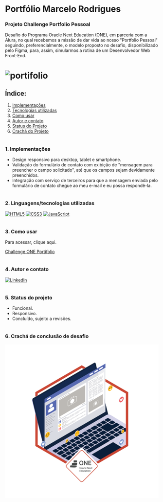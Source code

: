 # **Portfólio Marcelo Rodrigues**



### **Projeto Challenge Portfolio Pessoal**



Desafio do Programa Oracle Next Education (ONE), em parceria com a Alura, no qual recebemos a missão de dar vida ao nosso "Portfolio Pessoal" seguindo, preferencialmente, o modelo proposto no desafio, disponibilizado pelo Figma, para, assim, simularmos a rotina de um Desenvolvedor Web Front-End.

# ![portifolio](https://github.com/MarceloRodrigues1853/challenge-ONE-portfolio/assets/portifolio.jpeg)

## **Índice:**



1. [Implementações](https://github.com//challenge-portifolio-one#1-Implementações)
2. [Tecnologias utilizadas](https://github.com/douglaslourencoo/challenge-portifolio-one#2-linguagenstecnologias-utilizadas)
3. [Como usar](https://github.com/douglaslourencoo/challenge-portifolio-one#3-como-usar)
4. [Autor e contato](https://github.com/douglaslourencoo/challenge-portifolio-one#4-autor-e-contato)
5. [Status do Projeto](https://github.com/douglaslourencoo/challenge-portifolio-one#5-status-do-projeto)
6. [Crachá do Projeto](https://github.com/douglaslourencoo/challenge-portifolio-one#6-badge-conclusão-challenge)

# 

### **1. Implementações**


- Design responsivo para desktop, tablet e smartphone.
- Validação do formulário de contato com exibição de "mensagem para preencher o campo solicitado", até que os campos sejam devidamente preenchidos.
- Integração com serviço de terceiros para que a mensagem enviada pelo formulário de contato chegue ao meu e-mail e eu possa respondê-la.

# 

### **2. Linguagens/tecnologias utilizadas**




[![HTML5](https://camo.githubusercontent.com/bfe6a48836e87b13a16f1f56f88fee428475c2ac29247992ec9b8bcc7154f881/68747470733a2f2f696d672e736869656c64732e696f2f62616467652f48544d4c352d4533344632363f7374796c653d666f722d7468652d6261646765266c6f676f3d68746d6c35266c6f676f436f6c6f723d7768697465)](https://camo.githubusercontent.com/bfe6a48836e87b13a16f1f56f88fee428475c2ac29247992ec9b8bcc7154f881/68747470733a2f2f696d672e736869656c64732e696f2f62616467652f48544d4c352d4533344632363f7374796c653d666f722d7468652d6261646765266c6f676f3d68746d6c35266c6f676f436f6c6f723d7768697465) [![CSS3](https://camo.githubusercontent.com/472c222e8f240a48ae51cd9b082a1b857be809dcd851a25150890c2da50c13a5/68747470733a2f2f696d672e736869656c64732e696f2f62616467652f435353332d3135373242363f7374796c653d666f722d7468652d6261646765266c6f676f3d63737333266c6f676f436f6c6f723d7768697465)](https://camo.githubusercontent.com/472c222e8f240a48ae51cd9b082a1b857be809dcd851a25150890c2da50c13a5/68747470733a2f2f696d672e736869656c64732e696f2f62616467652f435353332d3135373242363f7374796c653d666f722d7468652d6261646765266c6f676f3d63737333266c6f676f436f6c6f723d7768697465) [![JavaScript](https://camo.githubusercontent.com/84372c7d2f1a7308844360ecad82d49b3f6cbc068a0c5e31aeea6ca5344b77ba/68747470733a2f2f696d672e736869656c64732e696f2f62616467652f4a6176615363726970742d4637444631453f7374796c653d666f722d7468652d6261646765266c6f676f3d6a617661736372697074266c6f676f436f6c6f723d626c61636b)](https://camo.githubusercontent.com/84372c7d2f1a7308844360ecad82d49b3f6cbc068a0c5e31aeea6ca5344b77ba/68747470733a2f2f696d672e736869656c64732e696f2f62616467652f4a6176615363726970742d4637444631453f7374796c653d666f722d7468652d6261646765266c6f676f3d6a617661736372697074266c6f676f436f6c6f723d626c61636b)

# 

### **3. Como usar**

Para acessar, clique aqui.

[Challenge ONE Portifolio](https://challenge-one-portfolio-nine.vercel.app/)
# 

### **4. Autor e contato**

[![LinkedIn](https://camo.githubusercontent.com/591c02e8ff595d43e0b35b1b29aed639a7154b959cd8f8c854b9e176d885b094/68747470733a2f2f696d672e736869656c64732e696f2f62616467652f4c696e6b6564496e2d3030373742353f7374796c653d666f722d7468652d6261646765266c6f676f3d6c696e6b6564696e266c6f676f436f6c6f723d7768697465)](https://www.linkedin.com/in/marcelo-rodigues-12724a1b7/)

# 

### **5. Status do projeto**



-  Funcional.
-  Responsivo.
-  Concluído, sujeito a revisões.

# 

### **6. Crachá de conclusão de desafio**



[![img](https://github.com/douglaslourencoo/challenge-portifolio-one/raw/master/assets/Site.png)](https://github.com/douglaslourencoo/challenge-portifolio-one/blob/master/assets/Site.png)

